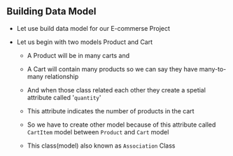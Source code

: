 ## Building Data Model

- Let use build data model for our E-commerse Project

- Let us begin with two models Product and Cart
    - A Product will be in many carts and
    - A Cart will contain many products so we can say they have many-to-many relationship 
    - And when those class related each other they create a spetial attribute called '`quantity`' 
    - This attribute indicates the number of products in the cart

    - So we have to create other model because of this attribute called `CartItem` model between `Product` and `Cart` model
    - This class(model) also known as `Association` Class
